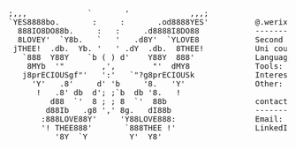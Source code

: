 <pre>
                     
;,,,             `       '             ,,,;          
`YES8888bo.       :     :       .od8888YES'          @.werixx
  888IO8DO88b.     :   :     .d8888I8DO88            -------- 
  8LOVEY'  `Y8b.   `   '   .d8Y'  `YLOVE8            Second year compsci student
 jTHEE!  .db.  Yb. '   ' .dY  .db.  8THEE!           Uni course: programming and algorithms
   `888  Y88Y    `b ( ) d'    Y88Y  888'             Languages: Python, C#, Java, Html, Css
    8MYb  '"        ,',        "'  dMY8              Tools: Git, VSCode, Vim, WSL, Figma, Photoshop
   j8prECIOUSgf"'   ':'   `"?g8prECIOUSk             Interests: astronomy, calisthenics, breakbeat music & machine learning
     'Y'   .8'     d' 'b     '8.   'Y'               Other: im scared of the job market<3
      !   .8' db  d'; ;`b  db '8.   !                
         d88  `'  8 ; ; 8  `'  88b                   contact
        d88Ib   .g8 ',' 8g.   dI88b                  -------
       :888LOVE88Y'     'Y88LOVE888:                 Email: willbemyemail@gmail.com
       '! THEE888'       `888THEE !'                 LinkedIn: willbelinked.someday
          '8Y  `Y         Y'  Y8'

</pre>
⠀⠀⠀⠀⠀⠀⠀
